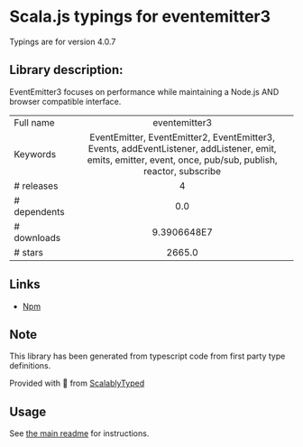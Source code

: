 
# Scala.js typings for eventemitter3

Typings are for version 4.0.7

## Library description:
EventEmitter3 focuses on performance while maintaining a Node.js AND browser compatible interface.

|                    |                 |
| ------------------ | :-------------: |
| Full name          | eventemitter3 |
| Keywords           | EventEmitter, EventEmitter2, EventEmitter3, Events, addEventListener, addListener, emit, emits, emitter, event, once, pub/sub, publish, reactor, subscribe |
| # releases         | 4 |
| # dependents       | 0.0 |
| # downloads        | 9.3906648E7 |
| # stars            | 2665.0 |

## Links
- [Npm](https://www.npmjs.com/package/eventemitter3)
    


## Note
This library has been generated from typescript code from first party type definitions.

Provided with :purple_heart: from [ScalablyTyped](https://github.com/oyvindberg/ScalablyTyped)

## Usage
See [the main readme](../../readme.md) for instructions.



